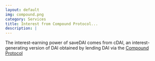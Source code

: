 ```yaml
---
layout: default
img: compound.png
category: Services
title: Interest from Compound Protocol...
description: |
---
```

  The interest-earning power of saveDAI comes from cDAI, an interest-generating version of DAI obtained by lending DAI via the [Compound Protocol](https://compound.finance)

